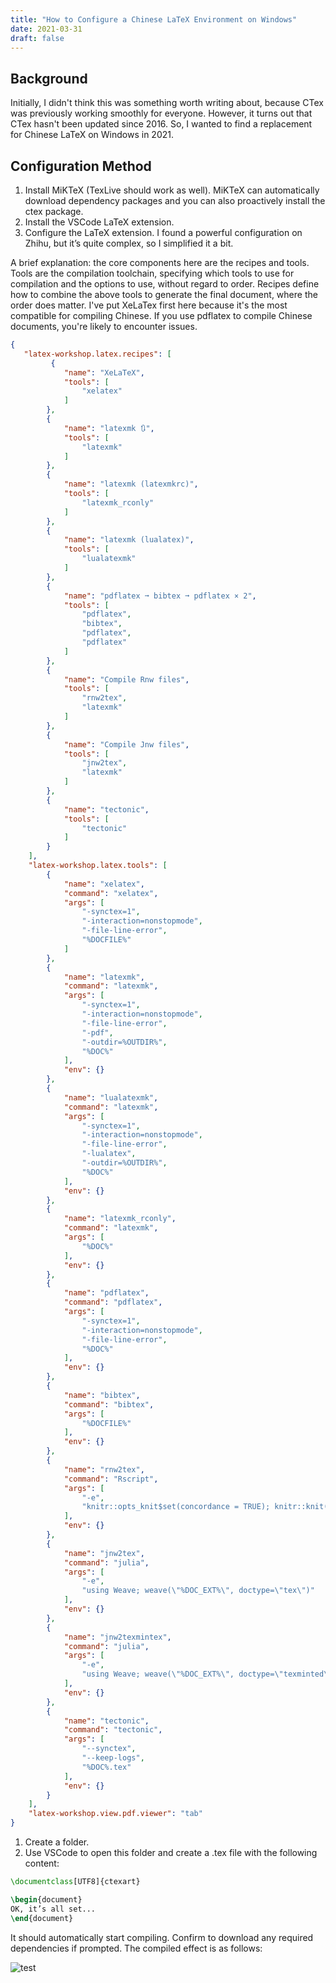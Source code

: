 ```yaml
---
title: "How to Configure a Chinese LaTeX Environment on Windows"
date: 2021-03-31
draft: false
---
```


## Background

Initially, I didn't think this was something worth writing about, because CTex was previously working smoothly for everyone. However, it turns out that CTex hasn't been updated since 2016. So, I wanted to find a replacement for Chinese LaTeX on Windows in 2021.

## Configuration Method

1. Install MiKTeX (TexLive should work as well). MiKTeX can automatically download dependency packages and you can also proactively install the ctex package.
1. Install the VSCode LaTeX extension.
1. Configure the LaTeX extension. I found a powerful configuration on Zhihu, but it’s quite complex, so I simplified it a bit.

A brief explanation: the core components here are the recipes and tools. Tools are the compilation toolchain, specifying which tools to use for compilation and the options to use, without regard to order. Recipes define how to combine the above tools to generate the final document, where the order does matter. I've put XeLaTex first here because it's the most compatible for compiling Chinese. If you use pdflatex to compile Chinese documents, you're likely to encounter issues.

```json
{
   "latex-workshop.latex.recipes": [
         {
            "name": "XeLaTeX",
            "tools": [
                "xelatex"
            ]
        },
        {
            "name": "latexmk 🔃",
            "tools": [
                "latexmk"
            ]
        },
        {
            "name": "latexmk (latexmkrc)",
            "tools": [
                "latexmk_rconly"
            ]
        },
        {
            "name": "latexmk (lualatex)",
            "tools": [
                "lualatexmk"
            ]
        },
        {
            "name": "pdflatex ➞ bibtex ➞ pdflatex × 2",
            "tools": [
                "pdflatex",
                "bibtex",
                "pdflatex",
                "pdflatex"
            ]
        },
        {
            "name": "Compile Rnw files",
            "tools": [
                "rnw2tex",
                "latexmk"
            ]
        },
        {
            "name": "Compile Jnw files",
            "tools": [
                "jnw2tex",
                "latexmk"
            ]
        },
        {
            "name": "tectonic",
            "tools": [
                "tectonic"
            ]
        }
    ],
    "latex-workshop.latex.tools": [
        {
            "name": "xelatex",
            "command": "xelatex",
            "args": [
                "-synctex=1",
                "-interaction=nonstopmode",
                "-file-line-error",
                "%DOCFILE%"
            ]
        },
        {
            "name": "latexmk",
            "command": "latexmk",
            "args": [
                "-synctex=1",
                "-interaction=nonstopmode",
                "-file-line-error",
                "-pdf",
                "-outdir=%OUTDIR%",
                "%DOC%"
            ],
            "env": {}
        },
        {
            "name": "lualatexmk",
            "command": "latexmk",
            "args": [
                "-synctex=1",
                "-interaction=nonstopmode",
                "-file-line-error",
                "-lualatex",
                "-outdir=%OUTDIR%",
                "%DOC%"
            ],
            "env": {}
        },
        {
            "name": "latexmk_rconly",
            "command": "latexmk",
            "args": [
                "%DOC%"
            ],
            "env": {}
        },
        {
            "name": "pdflatex",
            "command": "pdflatex",
            "args": [
                "-synctex=1",
                "-interaction=nonstopmode",
                "-file-line-error",
                "%DOC%"
            ],
            "env": {}
        },
        {
            "name": "bibtex",
            "command": "bibtex",
            "args": [
                "%DOCFILE%"
            ],
            "env": {}
        },
        {
            "name": "rnw2tex",
            "command": "Rscript",
            "args": [
                "-e",
                "knitr::opts_knit$set(concordance = TRUE); knitr::knit('%DOCFILE_EXT%')"
            ],
            "env": {}
        },
        {
            "name": "jnw2tex",
            "command": "julia",
            "args": [
                "-e",
                "using Weave; weave(\"%DOC_EXT%\", doctype=\"tex\")"
            ],
            "env": {}
        },
        {
            "name": "jnw2texmintex",
            "command": "julia",
            "args": [
                "-e",
                "using Weave; weave(\"%DOC_EXT%\", doctype=\"texminted\")"
            ],
            "env": {}
        },
        {
            "name": "tectonic",
            "command": "tectonic",
            "args": [
                "--synctex",
                "--keep-logs",
                "%DOC%.tex"
            ],
            "env": {}
        }
    ],
    "latex-workshop.view.pdf.viewer": "tab"
}
```

1. Create a folder.
1. Use VSCode to open this folder and create a .tex file with the following content:

```tex
\documentclass[UTF8]{ctexart}

\begin{document}
OK, it’s all set...
\end{document}
```

It should automatically start compiling. Confirm to download any required dependencies if prompted. The compiled effect is as follows:

![test](/posts/images/20210331113405.png)
